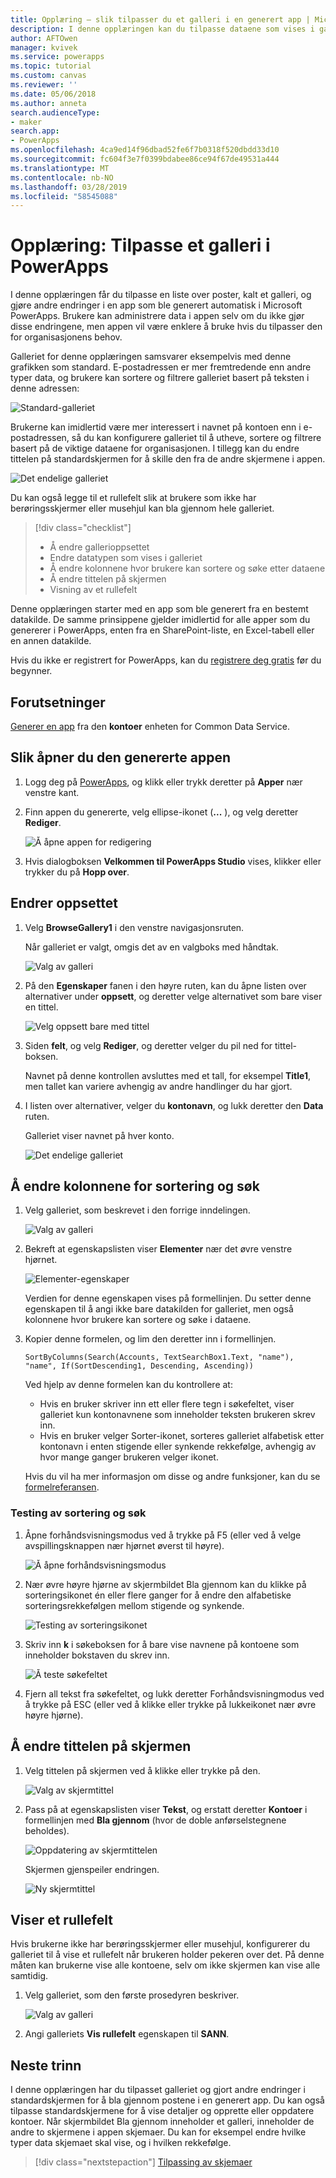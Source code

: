 ```yaml
---
title: Opplæring – slik tilpasser du et galleri i en generert app | Microsoft Docs
description: I denne opplæringen kan du tilpasse dataene som vises i galleriet og andre elementer for en app som har blitt generert automatisk i PowerApps.
author: AFTOwen
manager: kvivek
ms.service: powerapps
ms.topic: tutorial
ms.custom: canvas
ms.reviewer: ''
ms.date: 05/06/2018
ms.author: anneta
search.audienceType:
- maker
search.app:
- PowerApps
ms.openlocfilehash: 4ca9ed14f96dbad52fe6f7b0318f520dbdd33d10
ms.sourcegitcommit: fc604f3e7f0399bdabee86ce94f67de49531a444
ms.translationtype: MT
ms.contentlocale: nb-NO
ms.lasthandoff: 03/28/2019
ms.locfileid: "58545088"
---
```

# <a name="tutorial-customize-a-gallery-in-powerapps"></a>Opplæring: Tilpasse et galleri i PowerApps

I denne opplæringen får du tilpasse en liste over poster, kalt et galleri, og gjøre andre endringer i en app som ble generert automatisk i Microsoft PowerApps. Brukere kan administrere data i appen selv om du ikke gjør disse endringene, men appen vil være enklere å bruke hvis du tilpasser den for organisasjonens behov.

Galleriet for denne opplæringen samsvarer eksempelvis med denne grafikken som standard. E-postadressen er mer fremtredende enn andre typer data, og brukere kan sortere og filtrere galleriet basert på teksten i denne adressen:

![Standard-galleriet](./media/customize-layout-sharepoint/gallery-before.png)

Brukerne kan imidlertid være mer interessert i navnet på kontoen enn i e-postadressen, så du kan konfigurere galleriet til å utheve, sortere og filtrere basert på de viktige dataene for organisasjonen. I tillegg kan du endre tittelen på standardskjermen for å skille den fra de andre skjermene i appen.

![Det endelige galleriet](./media/customize-layout-sharepoint/gallery-after.png)

Du kan også legge til et rullefelt slik at brukere som ikke har berøringsskjermer eller musehjul kan bla gjennom hele galleriet.

> [!div class="checklist"]
> * Å endre gallerioppsettet
> * Endre datatypen som vises i galleriet
> * Å endre kolonnene hvor brukere kan sortere og søke etter dataene
> * Å endre tittelen på skjermen
> * Visning av et rullefelt

Denne opplæringen starter med en app som ble generert fra en bestemt datakilde. De samme prinsippene gjelder imidlertid for alle apper som du genererer i PowerApps, enten fra en SharePoint-liste, en Excel-tabell eller en annen datakilde.

Hvis du ikke er registrert for PowerApps, kan du [registrere deg gratis](https://web.powerapps.com?utm_source=padocs&utm_medium=linkinadoc&utm_campaign=referralsfromdoc) før du begynner.

## <a name="prerequisites"></a>Forutsetninger

[Generer en app](data-platform-create-app.md) fra den **kontoer** enheten for Common Data Service.

## <a name="open-the-generated-app"></a>Slik åpner du den genererte appen

1. Logg deg på [PowerApps](https://web.powerapps.com?utm_source=padocs&utm_medium=linkinadoc&utm_campaign=referralsfromdoc), og klikk eller trykk deretter på **Apper** nær venstre kant.

1. Finn appen du genererte, velg ellipse-ikonet (**...** ), og velg deretter **Rediger**.

    ![Å åpne appen for redigering](./media/customize-layout-sharepoint/open-app.png)

1. Hvis dialogboksen **Velkommen til PowerApps Studio** vises, klikker eller trykker du på **Hopp over**.

## <a name="change-the-layout"></a>Endrer oppsettet

1. Velg **BrowseGallery1** i den venstre navigasjonsruten.

    Når galleriet er valgt, omgis det av en valgboks med håndtak.

    ![Valg av galleri](media/customize-layout-sharepoint/select-gallery-1.png)

1. På den **Egenskaper** fanen i den høyre ruten, kan du åpne listen over alternativer under **oppsett**, og deretter velge alternativet som bare viser en tittel.

    ![Velg oppsett bare med tittel](./media/customize-layout-sharepoint/choose-layout.png)

1. Siden **felt**, og velg **Rediger**, og deretter velger du pil ned for tittel-boksen.

    Navnet på denne kontrollen avsluttes med et tall, for eksempel **Title1**, men tallet kan variere avhengig av andre handlinger du har gjort.

1. I listen over alternativer, velger du **kontonavn**, og lukk deretter den **Data** ruten.

    Galleriet viser navnet på hver konto.

    ![Det endelige galleriet](./media/customize-layout-sharepoint/final-gallery.png)

## <a name="change-sort-and-search-columns"></a>Å endre kolonnene for sortering og søk

1. Velg galleriet, som beskrevet i den forrige inndelingen.

    ![Valg av galleri](./media/customize-layout-sharepoint/select-gallery-title.png)

1. Bekreft at egenskapslisten viser **Elementer** nær det øvre venstre hjørnet.

    ![Elementer-egenskaper](./media/customize-layout-sharepoint/items-property.png)

    Verdien for denne egenskapen vises på formellinjen. Du setter denne egenskapen til å angi ikke bare datakilden for galleriet, men også kolonnene hvor brukere kan sortere og søke i dataene.

1. Kopier denne formelen, og lim den deretter inn i formellinjen.

    ```SortByColumns(Search(Accounts, TextSearchBox1.Text, "name"), "name", If(SortDescending1, Descending, Ascending))```

    Ved hjelp av denne formelen kan du kontrollere at:

    * Hvis en bruker skriver inn ett eller flere tegn i søkefeltet, viser galleriet kun kontonavnene som inneholder teksten brukeren skrev inn.
    * Hvis en bruker velger Sorter-ikonet, sorteres galleriet alfabetisk etter kontonavn i enten stigende eller synkende rekkefølge, avhengig av hvor mange ganger brukeren velger ikonet.

     Hvis du vil ha mer informasjon om disse og andre funksjoner, kan du se [formelreferansen](formula-reference.md).

### <a name="test-sorting-and-searching"></a>Testing av sortering og søk

1. Åpne forhåndsvisningsmodus ved å trykke på F5 (eller ved å velge avspillingsknappen nær hjørnet øverst til høyre).

    ![Å åpne forhåndsvisningsmodus](./media/customize-layout-sharepoint/open-preview.png)

1. Nær øvre høyre hjørne av skjermbildet Bla gjennom kan du klikke på sorteringsikonet én eller flere ganger for å endre den alfabetiske sorteringsrekkefølgen mellom stigende og synkende.

    ![Testing av sorteringsikonet](./media/customize-layout-sharepoint/sort-button.png)

1. Skriv inn **k** i søkeboksen for å bare vise navnene på kontoene som inneholder bokstaven du skrev inn.

    ![Å teste søkefeltet](./media/customize-layout-sharepoint/test-filter.png)

1. Fjern all tekst fra søkefeltet, og lukk deretter Forhåndsvisningmodus ved å trykke på ESC (eller ved å klikke eller trykke på lukkeikonet nær øvre høyre hjørne).

## <a name="change-the-screen-title"></a>Å endre tittelen på skjermen

1. Velg tittelen på skjermen ved å klikke eller trykke på den.

    ![Valg av skjermtittel](./media/customize-layout-sharepoint/select-title.png)

1. Pass på at egenskapslisten viser **Tekst**, og erstatt deretter **Kontoer** i formellinjen med **Bla gjennom** (hvor de doble anførselstegnene beholdes).

    ![Oppdatering av skjermtittelen](./media/customize-layout-sharepoint/change-screen-title.png)

    Skjermen gjenspeiler endringen.

    ![Ny skjermtittel](./media/customize-layout-sharepoint/new-screen-title.png)

## <a name="show-a-scrollbar"></a>Viser et rullefelt

Hvis brukerne ikke har berøringsskjermer eller musehjul, konfigurerer du galleriet til å vise et rullefelt når brukeren holder pekeren over det. På denne måten kan brukerne vise alle kontoene, selv om ikke skjermen kan vise alle samtidig.

1. Velg galleriet, som den første prosedyren beskriver.

    ![Valg av galleri](./media/customize-layout-sharepoint/select-gallery-sorted.png)

1. Angi galleriets **Vis rullefelt** egenskapen til **SANN**.

## <a name="next-steps"></a>Neste trinn

I denne opplæringen har du tilpasset galleriet og gjort andre endringer i standardskjermen for å bla gjennom postene i en generert app. Du kan også tilpasse standardskjermene for å vise detaljer og opprette eller oppdatere kontoer. Når skjermbildet Bla gjennom inneholder et galleri, inneholder de andre to skjermene i appen skjemaer. Du kan for eksempel endre hvilke typer data skjemaet skal vise, og i hvilken rekkefølge.

> [!div class="nextstepaction"]
> [Tilpassing av skjemaer](customize-forms-sharepoint.md)
